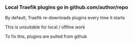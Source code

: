 ### Local Traefik plugins go in github.com/author/repo

By default, Traefik re-downloads plugins every time it starts

This is unsuitable for local / offline work

To fix this, plugins are pulled from github
